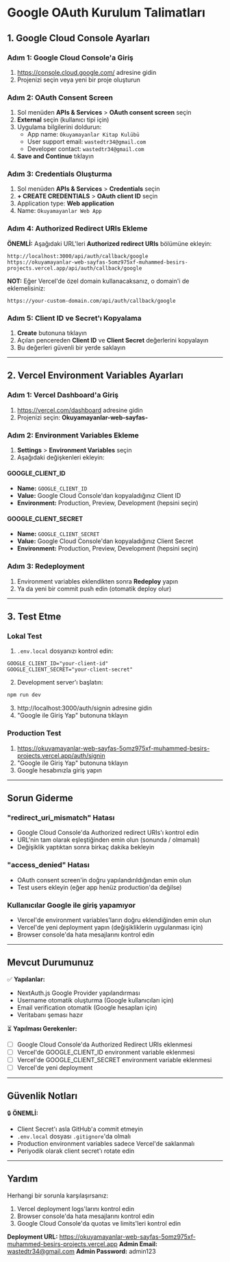 # Google OAuth Kurulum Talimatları

## 1. Google Cloud Console Ayarları

### Adım 1: Google Cloud Console'a Giriş
1. https://console.cloud.google.com/ adresine gidin
2. Projenizi seçin veya yeni bir proje oluşturun

### Adım 2: OAuth Consent Screen
1. Sol menüden **APIs & Services** > **OAuth consent screen** seçin
2. **External** seçin (kullanıcı tipi için)
3. Uygulama bilgilerini doldurun:
   - App name: `Okuyamayanlar Kitap Kulübü`
   - User support email: `wastedtr34@gmail.com`
   - Developer contact: `wastedtr34@gmail.com`
4. **Save and Continue** tıklayın

### Adım 3: Credentials Oluşturma
1. Sol menüden **APIs & Services** > **Credentials** seçin
2. **+ CREATE CREDENTIALS** > **OAuth client ID** seçin
3. Application type: **Web application**
4. Name: `Okuyamayanlar Web App`

### Adım 4: Authorized Redirect URIs Ekleme
**ÖNEMLİ:** Aşağıdaki URL'leri **Authorized redirect URIs** bölümüne ekleyin:

```
http://localhost:3000/api/auth/callback/google
https://okuyamayanlar-web-sayfas-5omz975xf-muhammed-besirs-projects.vercel.app/api/auth/callback/google
```

**NOT:** Eğer Vercel'de özel domain kullanacaksanız, o domain'i de eklemelisiniz:
```
https://your-custom-domain.com/api/auth/callback/google
```

### Adım 5: Client ID ve Secret'ı Kopyalama
1. **Create** butonuna tıklayın
2. Açılan pencereden **Client ID** ve **Client Secret** değerlerini kopyalayın
3. Bu değerleri güvenli bir yerde saklayın

---

## 2. Vercel Environment Variables Ayarları

### Adım 1: Vercel Dashboard'a Giriş
1. https://vercel.com/dashboard adresine gidin
2. Projenizi seçin: **Okuyamayanlar-web-sayfas-**

### Adım 2: Environment Variables Ekleme
1. **Settings** > **Environment Variables** seçin
2. Aşağıdaki değişkenleri ekleyin:

#### GOOGLE_CLIENT_ID
- **Name:** `GOOGLE_CLIENT_ID`
- **Value:** Google Cloud Console'dan kopyaladığınız Client ID
- **Environment:** Production, Preview, Development (hepsini seçin)

#### GOOGLE_CLIENT_SECRET
- **Name:** `GOOGLE_CLIENT_SECRET`
- **Value:** Google Cloud Console'dan kopyaladığınız Client Secret
- **Environment:** Production, Preview, Development (hepsini seçin)

### Adım 3: Redeployment
1. Environment variables eklendikten sonra **Redeploy** yapın
2. Ya da yeni bir commit push edin (otomatik deploy olur)

---

## 3. Test Etme

### Lokal Test
1. `.env.local` dosyanızı kontrol edin:
```env
GOOGLE_CLIENT_ID="your-client-id"
GOOGLE_CLIENT_SECRET="your-client-secret"
```

2. Development server'ı başlatın:
```bash
npm run dev
```

3. http://localhost:3000/auth/signin adresine gidin
4. "Google ile Giriş Yap" butonuna tıklayın

### Production Test
1. https://okuyamayanlar-web-sayfas-5omz975xf-muhammed-besirs-projects.vercel.app/auth/signin
2. "Google ile Giriş Yap" butonuna tıklayın
3. Google hesabınızla giriş yapın

---

## Sorun Giderme

### "redirect_uri_mismatch" Hatası
- Google Cloud Console'da Authorized redirect URIs'ı kontrol edin
- URL'nin tam olarak eşleştiğinden emin olun (sonunda / olmamalı)
- Değişiklik yaptıktan sonra birkaç dakika bekleyin

### "access_denied" Hatası
- OAuth consent screen'in doğru yapılandırıldığından emin olun
- Test users ekleyin (eğer app henüz production'da değilse)

### Kullanıcılar Google ile giriş yapamıyor
- Vercel'de environment variables'ların doğru eklendiğinden emin olun
- Vercel'de yeni deployment yapın (değişikliklerin uygulanması için)
- Browser console'da hata mesajlarını kontrol edin

---

## Mevcut Durumunuz

✅ **Yapılanlar:**
- NextAuth.js Google Provider yapılandırması
- Username otomatik oluşturma (Google kullanıcıları için)
- Email verification otomatik (Google hesapları için)
- Veritabanı şeması hazır

⏳ **Yapılması Gerekenler:**
- [ ] Google Cloud Console'da Authorized Redirect URIs eklenmesi
- [ ] Vercel'de GOOGLE_CLIENT_ID environment variable eklenmesi
- [ ] Vercel'de GOOGLE_CLIENT_SECRET environment variable eklenmesi
- [ ] Vercel'de yeni deployment

---

## Güvenlik Notları

🔒 **ÖNEMLİ:**
- Client Secret'ı asla GitHub'a commit etmeyin
- `.env.local` dosyası `.gitignore`'da olmalı
- Production environment variables sadece Vercel'de saklanmalı
- Periyodik olarak client secret'ı rotate edin

---

## Yardım

Herhangi bir sorunla karşılaşırsanız:
1. Vercel deployment logs'larını kontrol edin
2. Browser console'da hata mesajlarını kontrol edin
3. Google Cloud Console'da quotas ve limits'leri kontrol edin

**Deployment URL:** https://okuyamayanlar-web-sayfas-5omz975xf-muhammed-besirs-projects.vercel.app
**Admin Email:** wastedtr34@gmail.com
**Admin Password:** admin123
